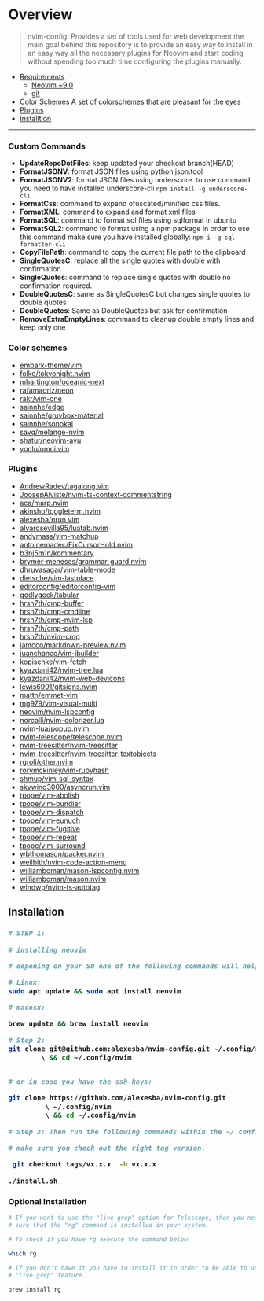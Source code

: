 <!-- **cSpell**: enable -->
# Overview

> nvim-config: Provides a set of tools used for web development the main goal
behind this repository is to provide an easy way to install in an easy way all
the necessary plugins for Neovim and start coding without spending too much time
configuring the plugins manually.

- [Requirements](#Requirements)
  - [Neovim ~9.0](/neovim/neovim)
  - [git](https://git-scm.com/)
- [Color Schemes](#color-schemes) A set of colorschemes that are pleasant for the eyes
- [Plugins](#plugins)
- [Installtion](#installation)

-----

### Custom Commands
- **UpdateRepoDotFiles**: keep updated your checkout branch(HEAD)
- **FormatJSONV**: format JSON files using python json.tool
- **FormatJSONV2**: format JSON files using underscore. to use command you need to
  have installed underscore-cli `npm install -g underscore-cli`
- **FormatCss**: command to expand ofuscated/minified css files.
- **FormatXML**: command to expand and format xml files
- **FormatSQL**: command to format sql files using sqlformat in ubuntu
- **FormatSQL2**: command to format using a npm package in order to use this command
  make sure you have installed globally: `npm i -g sql-formatter-cli`
- **CopyFilePath**: command to copy the current file path to the clipboard
- **SingleQuotesC**: replace all the single quotes with double
  with confirmation
- **SingleQuotes**: command to replace single quotes with double no confirmation
  required.
- **DoubleQuotesC**: same as SingleQuotesC but changes single quotes to double quotes
- **DoubleQuotes**: Same as DoubleQuotes but ask for confirmation
- **RemoveExtraEmptyLines**: command to cleanup double empty lines and keep only
  one

### Color schemes

- [embark-theme/vim](http://github.com/embark-theme/vim)
- [folke/tokyonight.nvim](http://github.com/folke/tokyonight.nvim)
- [mhartington/oceanic-next](http://github.com/mhartington/oceanic-next)
- [rafamadriz/neon](http://github.com/rafamadriz/neon)
- [rakr/vim-one](http://github.com/rakr/vim-one)
- [sainnhe/edge](http://github.com/sainnhe/edge)
- [sainnhe/gruvbox-material](http://github.com/sainnhe/gruvbox-material)
- [sainnhe/sonokai](http://github.com/sainnhe/sonokai)
- [savq/melange-nvim](http://github.com/savq/melange-nvim)
- [shatur/neovim-ayu](http://github.com/shatur/neovim-ayu)
- [yonlu/omni.vim](http://github.com/yonlu/omni.vim)


### Plugins
- [AndrewRadev/tagalong.vim](http://github.com/AndrewRadev/tagalong.vim)
- [JoosepAlviste/nvim-ts-context-commentstring](http://github.com/JoosepAlviste/nvim-ts-context-commentstring)
- [aca/marp.nvim](http://github.com/aca/marp.nvim)
- [akinsho/toggleterm.nvim](http://github.com/akinsho/toggleterm.nvim)
- [alexesba/nrun.vim](http://github.com/alexesba/nrun.vim)
- [alvarosevilla95/luatab.nvim](http://github.com/alvarosevilla95/luatab.nvim)
- [andymass/vim-matchup](http://github.com/andymass/vim-matchup)
- [antoinemadec/FixCursorHold.nvim](http://github.com/antoinemadec/FixCursorHold.nvim)
- [b3nj5m1n/kommentary](http://github.com/b3nj5m1n/kommentary) 
- [brymer-meneses/grammar-guard.nvim](http://github.com/brymer-meneses/grammar-guard.nvim)
- [dhruvasagar/vim-table-mode](http://github.com/dhruvasagar/vim-table-mode)
- [dietsche/vim-lastplace](http://github.com/dietsche/vim-lastplace)
- [editorconfig/editorconfig-vim](http://github.com/editorconfig/editorconfig-vim)
- [godlygeek/tabular](http://github.com/godlygeek/tabular)
- [hrsh7th/cmp-buffer](http://github.com/hrsh7th/cmp-buffer)
- [hrsh7th/cmp-cmdline](http://github.com/hrsh7th/cmp-cmdline)
- [hrsh7th/cmp-nvim-lsp](http://github.com/hrsh7th/cmp-nvim-lsp)
- [hrsh7th/cmp-path](http://github.com/hrsh7th/cmp-path)
- [hrsh7th/nvim-cmp](http://github.com/hrsh7th/nvim-cmp)
- [iamcco/markdown-preview.nvim](http://github.com/iamcco/markdown-preview.nvim)
- [juanchanco/vim-jbuilder](http://github.com/juanchanco/vim-jbuilder)
- [kopischke/vim-fetch](http://github.com/kopischke/vim-fetch)
- [kyazdani42/nvim-tree.lua](http://github.com/kyazdani42/nvim-tree.lua)
- [kyazdani42/nvim-web-devicons](http://github.com/kyazdani42/nvim-web-devicons)
- [lewis6991/gitsigns.nvim](http://github.com/lewis6991/gitsigns.nvim)
- [mattn/emmet-vim](http://github.com/mattn/emmet-vim) 
- [mg979/vim-visual-multi](http://github.com/mg979/vim-visual-multi)
- [neovim/nvim-lspconfig](http://github.com/neovim/nvim-lspconfig)
- [norcalli/nvim-colorizer.lua](http://github.com/norcalli/nvim-colorizer.lua)
- [nvim-lua/popup.nvim](http://github.com/nvim-lua/popup.nvim) 
- [nvim-telescope/telescope.nvim](http://github.com/nvim-telescope/telescope.nvim)
- [nvim-treesitter/nvim-treesitter](http://github.com/nvim-treesitter/nvim-treesitter)
- [nvim-treesitter/nvim-treesitter-textobjects](http://github.com/nvim-treesitter/nvim-treesitter-textobjects)
- [rgroli/other.nvim](http://github.com/rgroli/other.nvim)
- [rorymckinley/vim-rubyhash](http://github.com/rorymckinley/vim-rubyhash)
- [shmup/vim-sql-syntax](http://github.com/shmup/vim-sql-syntax)
- [skywind3000/asyncrun.vim](http://github.com/skywind3000/asyncrun.vim)
- [tpope/vim-abolish](http://github.com/tpope/vim-abolish)
- [tpope/vim-bundler](http://github.com/tpope/vim-bundler)
- [tpope/vim-dispatch](http://github.com/tpope/vim-dispatch)
- [tpope/vim-eunuch](http://github.com/tpope/vim-eunuch)
- [tpope/vim-fugitive](http://github.com/tpope/vim-fugitive)
- [tpope/vim-repeat](http://github.com/tpope/vim-repeat)
- [tpope/vim-surround](http://github.com/tpope/vim-surround)
- [wbthomason/packer.nvim](http://github.com/wbthomason/packer.nvim)
- [weilbith/nvim-code-action-menu](http://github.com/weilbith/nvim-code-action-menu)
- [williamboman/mason-lspconfig.nvim](http://github.com/williamboman/mason-lspconfig.nvim)
- [williamboman/mason.nvim](http://github.com/williamboman/mason.nvim)
- [windwp/nvim-ts-autotag](http://github.com/windwp/nvim-ts-autotag)

## Installation
<!-- Zero width character is used to put extra blank lines before and after code -->

<h3>

```sh
# STEP 1:

# installing neovim

# depening on your SO one of the following commands will help you with that:

# Linux:
sudo apt update && sudo apt install neovim

# macosx:

brew update && brew install neovim

# Step 2:
git clone git@github.com:alexesba/nvim-config.git ~/.config/nvim
        \ && cd ~/.config/nvim


# or in case you have the ssh-keys:

git clone https://github.com/alexesba/nvim-config.git
         \ ~/.config/nvim
         \ && cd ~/.config/nvim

# Step 3: Then run the following commands within the ~/.config/nvim directory

# make sure you check out the right tag version.

 git checkout tags/vx.x.x  -b vx.x.x

./install.sh

```

</h3>

### Optional Installation

```sh
# If you want to use the "live grep" option for Telescope, then you need to make
# sure that the "rg" command is installed in your system.

# To check if you have rg execute the command below.

which rg

# If you don't have it you have to install it in order to be able to use the
# "live grep" feature.

brew install rg
```
